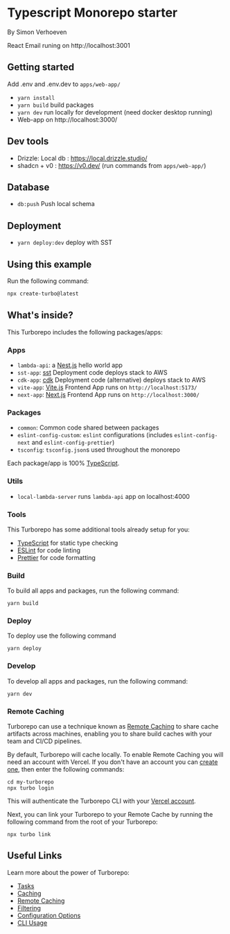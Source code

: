 # Typescript Monorepo starter

By Simon Verhoeven

React Email runing on http://localhost:3001

## Getting started

Add .env and .env.dev to `apps/web-app/`

- `yarn install`
- `yarn build` build packages
- `yarn dev` run locally for development (need docker desktop running)
- Web-app on http://localhost:3000/

## Dev tools

- Drizzle: Local db : https://local.drizzle.studio/
- shadcn + v0 : https://v0.dev/ (run commands from `apps/web-app/`)

## Database

- `db:push` Push local schema

## Deployment

- `yarn deploy:dev` deploy with SST

## Using this example

Run the following command:

```sh
npx create-turbo@latest
```

## What's inside?

This Turborepo includes the following packages/apps:

### Apps

- `lambda-api`: a [Nest.js](https://nestjs.com/) hello world app
- `sst-app`: [sst](https://sst.dev/) Deployment code deploys stack to AWS
- `cdk-app`: [cdk](https://github.com/aws/aws-cdk) Deployment code (alternative) deploys stack to AWS
- `vite-app`: [Vite.js](https://vitejs.dev/guide/) Frontend App runs on `http://localhost:5173/`
- `next-app`: [Next.js](https://nextjs.org/) Frontend App runs on `http://localhost:3000/`

### Packages

- `common`: Common code shared between packages
- `eslint-config-custom`: `eslint` configurations (includes `eslint-config-next` and `eslint-config-prettier`)
- `tsconfig`: `tsconfig.json`s used throughout the monorepo

Each package/app is 100% [TypeScript](https://www.typescriptlang.org/).

### Utils

- `local-lambda-server` runs `lambda-api` app on localhost:4000

### Tools

This Turborepo has some additional tools already setup for you:

- [TypeScript](https://www.typescriptlang.org/) for static type checking
- [ESLint](https://eslint.org/) for code linting
- [Prettier](https://prettier.io) for code formatting

### Build

To build all apps and packages, run the following command:

```
yarn build
```

### Deploy

To deploy use the following command

```
yarn deploy
```

### Develop

To develop all apps and packages, run the following command:

```
yarn dev
```

### Remote Caching

Turborepo can use a technique known as [Remote Caching](https://turbo.build/repo/docs/core-concepts/remote-caching) to share cache artifacts across machines, enabling you to share build caches with your team and CI/CD pipelines.

By default, Turborepo will cache locally. To enable Remote Caching you will need an account with Vercel. If you don't have an account you can [create one](https://vercel.com/signup), then enter the following commands:

```
cd my-turborepo
npx turbo login
```

This will authenticate the Turborepo CLI with your [Vercel account](https://vercel.com/docs/concepts/personal-accounts/overview).

Next, you can link your Turborepo to your Remote Cache by running the following command from the root of your Turborepo:

```
npx turbo link
```

## Useful Links

Learn more about the power of Turborepo:

- [Tasks](https://turbo.build/repo/docs/core-concepts/monorepos/running-tasks)
- [Caching](https://turbo.build/repo/docs/core-concepts/caching)
- [Remote Caching](https://turbo.build/repo/docs/core-concepts/remote-caching)
- [Filtering](https://turbo.build/repo/docs/core-concepts/monorepos/filtering)
- [Configuration Options](https://turbo.build/repo/docs/reference/configuration)
- [CLI Usage](https://turbo.build/repo/docs/reference/command-line-reference)
